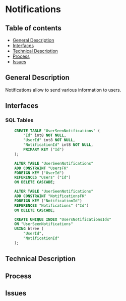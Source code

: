 # Notifications

## Table of contents
- [General Description](#general-description)
- [Interfaces](#interfaces)
- [Technical Description](#technical-description)
- [Process](#process)
- [Issues](#issues)

## General Description
Notifications allow to send various information to users.

## Interfaces
### SQL Tables
```sql
    CREATE TABLE "UserSeenNotifications" (
        "Id" int8 NOT NULL,
        "UserId" int8 NOT NULL,
        "NotificationId" int8 NOT NULL,
        PRIMARY KEY ("Id")
    );
```

```sql
    ALTER TABLE "UserSeenNotifications" 
    ADD CONSTRAINT "UsersFK" 
    FOREIGN KEY ("UserId") 
    REFERENCES "Users" ("Id") 
    ON DELETE CASCADE;
```

```sql
    ALTER TABLE "UserSeenNotifications" 
    ADD CONSTRAINT "NotificationsFK" 
    FOREIGN KEY ("NotificationId") 
    REFERENCES "Notifications" ("Id") 
    ON DELETE CASCADE;
```

```sql
    CREATE UNIQUE INDEX "UsersNotificationsIdx" 
    ON "UserSeenNotifications" 
    USING btree (
        "UserId",
        "NotificationId"
    );
```

## Technical Description
## Process
## Issues
